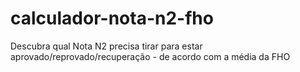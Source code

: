 # calculador-nota-n2-fho
Descubra qual Nota N2 precisa tirar para estar aprovado/reprovado/recuperação - de acordo com a média da FHO
